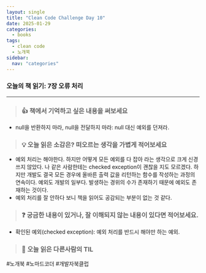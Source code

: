 ```yaml
---
layout: single
title: "Clean Code Challenge Day 10"
date: 2025-01-29
categories:
  - books
tags:
  - clean code
  - 노개북
sidebar:
  nav: "categories"
---
```


### 오늘의 책 읽기: 7장 오류 처리

---

> ### 👍 책에서 기억하고 싶은 내용을 써보세요

- null을 반환하지 마라, null을 전달하지 마라: null 대신 예외를 던져라.

> ### 💡 오늘 읽은 소감은? 떠오르는 생각을 가볍게 적어보세요

- 예외 처리는 해야한다. 하지만 어떻게 모든 예외를 다 잡아 라는 생각으로 크게 신경쓰지 않았다. 나 같은 사람한테는 checked exception이 괜찮을 지도 모르겠다. 하지만 개발도 결국 모든 경우에 올바른 출력 값을 리턴하는 함수를 작성하는 과정의 연속이다. 예외도 개발의 일부다. 발생하는 경위의 수가 존재하기 때문에 예외도 존재하는 것이다.
- 예외 처리를 잘 안하다 보니 책을 읽어도 공감되는 부분이 없는 것 같다.

> ### ❓ 궁금한 내용이 있거나, 잘 이해되지 않는 내용이 있다면 적어보세요.

- 확인된 예외(checked exception): 예외 처리를 반드시 해야만 하는 예외.

> ### 📗 오늘 읽은 다른사람의 TIL

#노개북 #노마드코더 #개발자북클럽
